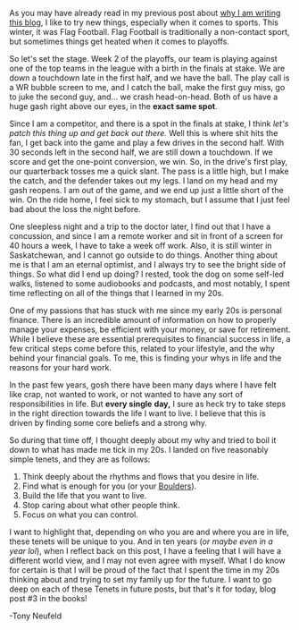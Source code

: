 As you may have already read in my previous post about [why I am writing this blog](https://tonyneufeld.blog/2025/05/05/Why-am-I-starting-this-Blog/), I like to try new things, especially when it comes to sports. This winter, it was Flag Football. Flag Football is traditionally a non-contact sport, but sometimes things get heated when it comes to playoffs. 

So let's set the stage. Week 2 of the playoffs, our team is playing against one of the top teams in the league with a birth in the finals at stake. We are down a touchdown late in the first half, and we have the ball. The play call is a WR bubble screen to me, and I catch the ball, make the first guy miss, go to juke the second guy, and… we crash head-on-head. Both of us have a huge gash right above our eyes, in the **exact same spot**. 

Since I am a competitor, and there is a spot in the finals at stake,  I think *let's patch this thing up and get back out there.* Well this is where shit hits the fan, I get back into the game and play a few drives in the second half. With 30 seconds left in the second half, we are still down a touchdown. If we score and get the one-point conversion, we win. So, in the drive's first play, our quarterback tosses me a quick slant. The pass is a little high, but I make the catch, and the defender takes out my legs. I land on my head and my gash reopens. I am out of the game, and we end up just a little short of the win. On the ride home, I feel sick to my stomach, but I assume that I just feel bad about the loss the night before. 

One sleepless night and a trip to the doctor later, I find out that I have a concussion, and since I am a remote worker and sit in front of a screen for 40 hours a week, I have to take a week off work. Also, it is still winter in Saskatchewan, and I cannot go outside to do things. Another thing about me is that I am an eternal optimist, and I always try to see the bright side of things. So what did I end up doing? I rested, took the dog on some self-led walks, listened to some audiobooks and podcasts, and most notably, I spent time reflecting on all of the things that I learned in my 20s.

One of my passions that has stuck with me since my early 20s is personal finance. There is an incredible amount of information on how to properly manage your expenses, be efficient with your money, or save for retirement. While I believe these are essential prerequisites to financial success in life, a few critical steps come before this, related to your lifestyle, and the why behind your financial goals. To me, this is finding your whys in life and the reasons for your hard work. 

In the past few years, gosh there have been many days where I have felt like crap, not wanted to work, or not wanted to have any sort of responsibilities in life. But **every single** **day,** I sure as heck try to take steps in the right direction towards the life I want to live. I believe that this is driven by finding some core beliefs and a strong why.

So during that time off, I thought deeply about my why and tried to boil it down to what has made me tick in my 20s. I landed on five reasonably simple tenets, and they are as follows:

1. Think deeply about the rhythms and flows that you desire in life.  
2. Find what is enough for you (or your [Boulders](https://tonyneufeld.blog/2025/04/28/Boulders/)).  
3. Build the life that you want to live.  
4. Stop caring about what other people think.  
5. Focus on what you can control.

I want to highlight that, depending on who you are and where you are in life, these tenets will be unique to you. And in ten years (*or maybe even in a year lol*), when I reflect back on this post, I have a feeling that I will have a different world view, and I may not even agree with myself. What I do know for certain is that I will be proud of the fact that I spent the time in my 20s thinking about and trying to set my family up for the future. I want to go deep on each of these Tenets in future posts, but that's it for today, blog post \#3 in the books\!

\-Tony Neufeld

